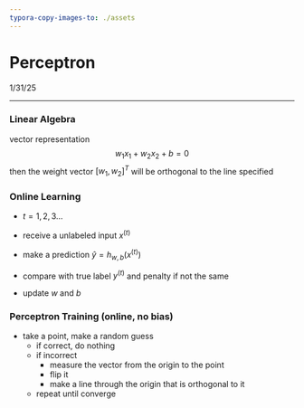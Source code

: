 ```yaml
---
typora-copy-images-to: ./assets
---
```


# Perceptron

1/31/25

___



### Linear Algebra

vector representation
$$
w_1x_1 + w_2x_2 + b = 0
$$
then the weight vector $[w_1, w_2]^T$ will be orthogonal to the line specified





### Online Learning

- $t = 1,2,3\dots$

- receive a unlabeled input $x^{(t)}$

- make a prediction $\hat{y} = h_{w, b}(x^{(t)})$
- compare with true label $y^{(t)}$ and penalty if not the same
- update $w$ and $b$





### Perceptron Training (online, no bias)

- take a point, make a random guess
  - if correct, do nothing
  - if incorrect
    - measure the vector from the origin to the point
    - flip it
    - make a line through the origin that is orthogonal to it
  -  repeat until converge









